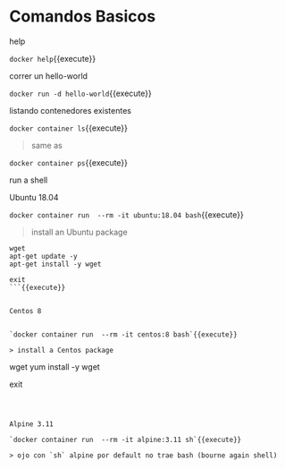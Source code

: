 # Comandos Basicos

help

`docker help`{{execute}}


correr un hello-world

`docker run -d hello-world`{{execute}}


listando contenedores existentes

`docker container ls`{{execute}}

> same as

`docker container ps`{{execute}}



run a shell

Ubuntu 18.04

`docker container run  --rm -it ubuntu:18.04 bash`{{execute}}

> install an Ubuntu package

```
wget
apt-get update -y
apt-get install -y wget

exit
```{{execute}}


Centos 8


`docker container run  --rm -it centos:8 bash`{{execute}}

> install a Centos package

```
wget
yum install -y wget

exit
```{{execute}}



Alpine 3.11

`docker container run  --rm -it alpine:3.11 sh`{{execute}}

> ojo con `sh` alpine por default no trae bash (bourne again shell)


